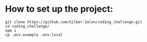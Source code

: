 # How to set up the project:
```
git clone https://github.com/Silber-Salon/coding_challenge.git
cd coding_challenge/
npm i
cp .env.example .env.local
```
